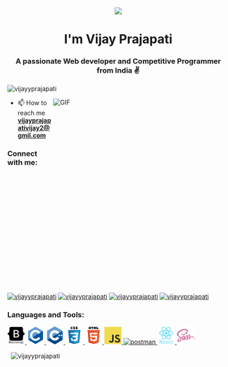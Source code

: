 <div align="center">
<img src="https://user-images.githubusercontent.com/42115530/92640221-9728ca00-f2fa-11ea-8994-c72b26e937de.gif" align="center"/>
</div>
<h1 align="center">I'm Vijay Prajapati</h1>
<h3 align="center">A passionate Web developer and Competitive Programmer from India ✌</h3>

<p align="left"> <img src="https://komarev.com/ghpvc/?username=vijayyprajapati&label=Profile%20views&color=0e75b6&style=flat" alt="vijayyprajapati" /> </p>
<img align="right" width="400px" height="440px" alt="GIF" src="https://media.giphy.com/media/USV0ym3bVWQJJmNu3N/giphy.gif" />

- 📫 How to reach me **vijayprajapativijay2@gmil.com**

<h3 align="left">Connect with me:</h3>
<p align="left">
<a href="https://twitter.com/vijayyprajapati" target="blank"><img align="center" src="https://raw.githubusercontent.com/rahuldkjain/github-profile-readme-generator/master/src/images/icons/Social/twitter.svg" alt="vijayyprajapati" height="30" width="40" /></a>
<a href="https://linkedin.com/in/vijayyprajapati" target="blank"><img align="center" src="https://raw.githubusercontent.com/rahuldkjain/github-profile-readme-generator/master/src/images/icons/Social/linked-in-alt.svg" alt="vijayyprajapati" height="30" width="40" /></a>
<a href="https://www.codechef.com/users/vijayyprajapati" target="blank"><img align="center" src="https://cdn.jsdelivr.net/npm/simple-icons@3.1.0/icons/codechef.svg" alt="vijayyprajapati" height="30" width="40" /></a>
<a href="https://codeforces.com/profile/vijayyprajapati" target="blank"><img align="center" src="https://cdn.jsdelivr.net/npm/simple-icons@3.0.1/icons/codeforces.svg" alt="vijayyprajapati" height="30" width="40" /></a>
</p>


<h3 align="left">Languages and Tools:</h3>
<p align="left"> <a href="https://getbootstrap.com" target="_blank"> <img src="https://raw.githubusercontent.com/devicons/devicon/master/icons/bootstrap/bootstrap-plain-wordmark.svg" alt="bootstrap" width="40" height="40"/> </a> <a href="https://www.cprogramming.com/" target="_blank"> <img src="https://raw.githubusercontent.com/devicons/devicon/master/icons/c/c-original.svg" alt="c" width="40" height="40"/> </a> <a href="https://www.w3schools.com/cpp/" target="_blank"> <img src="https://raw.githubusercontent.com/devicons/devicon/master/icons/cplusplus/cplusplus-original.svg" alt="cplusplus" width="40" height="40"/> </a> <a href="https://www.w3schools.com/css/" target="_blank"> <img src="https://raw.githubusercontent.com/devicons/devicon/master/icons/css3/css3-original-wordmark.svg" alt="css3" width="40" height="40"/> </a> <a href="https://www.w3.org/html/" target="_blank"> <img src="https://raw.githubusercontent.com/devicons/devicon/master/icons/html5/html5-original-wordmark.svg" alt="html5" width="40" height="40"/> </a> <a href="https://developer.mozilla.org/en-US/docs/Web/JavaScript" target="_blank"> <img src="https://raw.githubusercontent.com/devicons/devicon/master/icons/javascript/javascript-original.svg" alt="javascript" width="40" height="40"/> </a> <a href="https://postman.com" target="_blank"> <img src="https://www.vectorlogo.zone/logos/getpostman/getpostman-icon.svg" alt="postman" width="40" height="40"/> </a> <a href="https://reactjs.org/" target="_blank"> <img src="https://raw.githubusercontent.com/devicons/devicon/master/icons/react/react-original-wordmark.svg" alt="react" width="40" height="40"/> </a> <a href="https://sass-lang.com" target="_blank"> <img src="https://raw.githubusercontent.com/devicons/devicon/master/icons/sass/sass-original.svg" alt="sass" width="40" height="40"/> </a> </p>





<p z-index="-1" >&nbsp; <img align="center" margin-top="50px" width="400px" src="https://github-readme-stats.vercel.app/api?username=vijayyprajapati&show_icons=true&locale=en" alt="vijayyprajapati" /></p>

